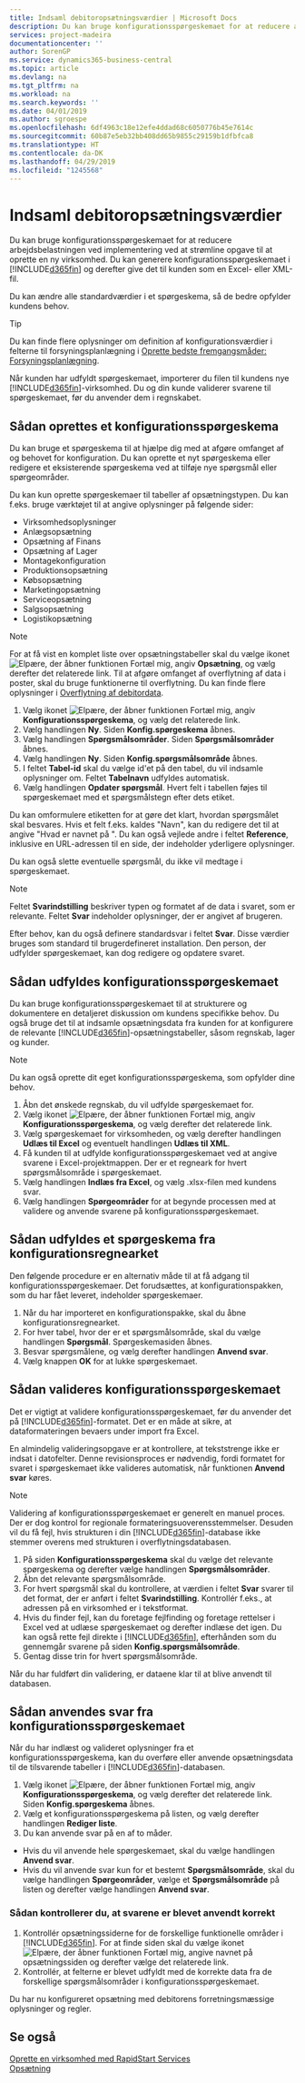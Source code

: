 ```yaml
---
title: Indsaml debitoropsætningsværdier | Microsoft Docs
description: Du kan bruge konfigurationsspørgeskemaet for at reducere arbejdsbelastningen ved implementering ved at strømline opgave til at oprette en ny virksomhed. Du kan generere konfigurationsspørgeskemaet i Business Central og derefter give den til kunden som en Excel- (.xls) eller XML-fil.
services: project-madeira
documentationcenter: ''
author: SorenGP
ms.service: dynamics365-business-central
ms.topic: article
ms.devlang: na
ms.tgt_pltfrm: na
ms.workload: na
ms.search.keywords: ''
ms.date: 04/01/2019
ms.author: sgroespe
ms.openlocfilehash: 6df4963c18e12efe4ddad68c6050776b45e7614c
ms.sourcegitcommit: 60b87e5eb32bb408dd65b9855c29159b1dfbfca8
ms.translationtype: HT
ms.contentlocale: da-DK
ms.lasthandoff: 04/29/2019
ms.locfileid: "1245568"
---
```

# <a name="gather-customer-setup-values"></a>Indsaml debitoropsætningsværdier
Du kan bruge konfigurationsspørgeskemaet for at reducere arbejdsbelastningen ved implementering ved at strømline opgave til at oprette en ny virksomhed. Du kan generere konfigurationsspørgeskemaet i [!INCLUDE[d365fin](includes/d365fin_md.md)] og derefter give det til kunden som en Excel- eller XML-fil.  

Du kan ændre alle standardværdier i et spørgeskema, så de bedre opfylder kundens behov.  

> [!TIP]  
>  Du kan finde flere oplysninger om definition af konfigurationsværdier i felterne til forsyningsplanlægning i [Oprette bedste fremgangsmåder: Forsyningsplanlægning](setup-best-practices-supply-planning.md).  

Når kunden har udfyldt spørgeskemaet, importerer du filen til kundens nye [!INCLUDE[d365fin](includes/d365fin_md.md)]-virksomhed. Du og din kunde validerer svarene til spørgeskemaet, før du anvender dem i regnskabet.

## <a name="to-create-a-configuration-questionnaire"></a>Sådan oprettes et konfigurationsspørgeskema
Du kan bruge et spørgeskema til at hjælpe dig med at afgøre omfanget af og behovet for konfiguration. Du kan oprette et nyt spørgeskema eller redigere et eksisterende spørgeskema ved at tilføje nye spørgsmål eller spørgeområder.  

 Du kan kun oprette spørgeskemaer til tabeller af opsætningstypen. Du kan f.eks. bruge værktøjet til at angive oplysninger på følgende sider:  

-   Virksomhedsoplysninger  
-   Anlægsopsætning  
-   Opsætning af Finans  
-   Opsætning af Lager  
-   Montagekonfiguration
-   Produktionsopsætning  
-   Købsopsætning  
-   Marketingopsætning  
-   Serviceopsætning  
-   Salgsopsætning  
-   Logistikopsætning  

> [!NOTE]  
>  For at få vist en komplet liste over opsætningstabeller skal du vælge ikonet ![Elpære, der åbner funktionen Fortæl mig](media/ui-search/search_small.png "Fortæl mig, hvad du vil foretage dig"), angiv **Opsætning**, og vælg derefter det relaterede link. Til at afgøre omfanget af overflytning af data i poster, skal du bruge funktionerne til overflytning. Du kan finde flere oplysninger i [Overflytning af debitordata](admin-migrate-customer-data.md).  

1. Vælg ikonet ![Elpære, der åbner funktionen Fortæl mig](media/ui-search/search_small.png "Fortæl mig, hvad du vil foretage dig"), angiv **Konfigurationsspørgeskema**, og vælg det relaterede link.  
2. Vælg handlingen **Ny**. Siden **Konfig.spørgeskema** åbnes.  
3. Vælg handlingen **Spørgsmålsområder**. Siden **Spørgsmålsområder** åbnes.  
4. Vælg handlingen **Ny**. Siden **Konfig.spørgsmålsområde** åbnes.  
5. I feltet **Tabel-id** skal du vælge id'et på den tabel, du vil indsamle oplysninger om. Feltet **Tabelnavn** udfyldes automatisk.  
6. Vælg handlingen **Opdater spørgsmål**. Hvert felt i tabellen føjes til spørgeskemaet med et spørgsmålstegn efter dets etiket.

Du kan omformulere etiketten for at gøre det klart, hvordan spørgsmålet skal besvares. Hvis et felt f.eks. kaldes "Navn", kan du redigere det til at angive "Hvad er navnet på <data being collected>". Du kan også vejlede andre i feltet **Reference**, inklusive en URL-adressen til en side, der indeholder yderligere oplysninger.  

Du kan også slette eventuelle spørgsmål, du ikke vil medtage i spørgeskemaet.  

> [!NOTE]  
>  Feltet **Svarindstilling** beskriver typen og formatet af de data i svaret, som er relevante. Feltet **Svar** indeholder oplysninger, der er angivet af brugeren.  
>   
>  Efter behov, kan du også definere standardsvar i feltet **Svar**. Disse værdier bruges som standard til brugerdefineret installation. Den person, der udfylder spørgeskemaet, kan dog redigere og opdatere svaret.  

## <a name="to-complete-the-configuration-questionnaire"></a>Sådan udfyldes konfigurationsspørgeskemaet
Du kan bruge konfigurationsspørgeskemaet til at strukturere og dokumentere en detaljeret diskussion om kundens specifikke behov. Du også bruge det til at indsamle opsætningsdata fra kunden for at konfigurere de relevante [!INCLUDE[d365fin](includes/d365fin_md.md)]-opsætningstabeller, såsom regnskab, lager og kunder.  

> [!NOTE]  
>  Du kan også oprette dit eget konfigurationsspørgeskema, som opfylder dine behov.  

1. Åbn det ønskede regnskab, du vil udfylde spørgeskemaet for.
2. Vælg ikonet ![Elpære, der åbner funktionen Fortæl mig](media/ui-search/search_small.png "Fortæl mig, hvad du vil foretage dig"), angiv **Konfigurationsspørgeskema**, og vælg derefter det relaterede link.  
3. Vælg spørgeskemaet for virksomheden, og vælg derefter handlingen **Udlæs til Excel** og eventuelt handlingen **Udlæs til XML**.
4. Få kunden til at udfylde konfigurationsspørgeskemaet ved at angive svarene i Excel-projektmappen. Der er et regneark for hvert spørgsmålsområde i spørgeskemaet.   
5. Vælg handlingen **Indlæs fra Excel**, og vælg .xlsx-filen med kundens svar.  
6. Vælg handlingen **Spørgeområder** for at begynde processen med at validere og anvende svarene på konfigurationsspørgeskemaet.  

## <a name="to-complete-a-questionnaire-from-the-configuration-worksheet"></a>Sådan udfyldes et spørgeskema fra konfigurationsregnearket  
Den følgende procedure er en alternativ måde til at få adgang til konfigurationsspørgeskemaer. Det forudsættes, at konfigurationspakken, som du har fået leveret, indeholder spørgeskemaer.  

1. Når du har importeret en konfigurationspakke, skal du åbne konfigurationsregnearket.  
2. For hver tabel, hvor der er et spørgsmålsområde, skal du vælge handlingen **Spørgsmål**. Spørgeskemasiden åbnes.  
3. Besvar spørgsmålene, og vælg derefter handlingen **Anvend svar**.  
4. Vælg knappen **OK** for at lukke spørgeskemaet.

## <a name="to-validate-the-configuration-questionnaire"></a>Sådan valideres konfigurationsspørgeskemaet
Det er vigtigt at validere konfigurationsspørgeskemaet, før du anvender det på [!INCLUDE[d365fin](includes/d365fin_md.md)]-formatet. Det er en måde at sikre, at dataformateringen bevaers under import fra Excel.  

En almindelig valideringsopgave er at kontrollere, at tekststrenge ikke er indsat i datofelter. Denne revisionsproces er nødvendig, fordi formatet for svaret i spørgeskemaet ikke valideres automatisk, når funktionen **Anvend svar** køres.  

> [!NOTE]  
>  Validering af konfigurationsspørgeskemaet er generelt en manuel proces. Der er dog kontrol for regionale formateringsuoverensstemmelser. Desuden vil du få fejl, hvis strukturen i din [!INCLUDE[d365fin](includes/d365fin_md.md)]-database ikke stemmer overens med strukturen i overflytningsdatabasen.  

1. På siden **Konfigurationsspørgeskema** skal du vælge det relevante spørgeskema og derefter vælge handlingen **Spørgsmålsområder**.  
2. Åbn det relevante spørgsmålsområde.  
3. For hvert spørgsmål skal du kontrollere, at værdien i feltet **Svar** svarer til det format, der er anført i feltet **Svarindstilling**. Kontrollér f.eks., at adressen på en virksomhed er i tekstformat.  
4. Hvis du finder fejl, kan du foretage fejlfinding og foretage rettelser i Excel ved at udlæse spørgeskemaet og derefter indlæse det igen. Du kan også rette fejl direkte i [!INCLUDE[d365fin](includes/d365fin_md.md)], efterhånden som du gennemgår svarene på siden **Konfig.spørgsmålsområde**.  
5. Gentag disse trin for hvert spørgsmålsområde.  

Når du har fuldført din validering, er dataene klar til at blive anvendt til databasen.  

## <a name="to-apply-answers-from-the-configuration-questionnaire"></a>Sådan anvendes svar fra konfigurationsspørgeskemaet
Når du har indlæst og valideret oplysninger fra et konfigurationsspørgeskema, kan du overføre eller anvende opsætningsdata til de tilsvarende tabeller i [!INCLUDE[d365fin](includes/d365fin_md.md)]-databasen.  

1. Vælg ikonet ![Elpære, der åbner funktionen Fortæl mig](media/ui-search/search_small.png "Fortæl mig, hvad du vil foretage dig"), angiv **Konfigurationsspørgeskema**, og vælg derefter det relaterede link. Siden **Konfig.spørgeskema** åbnes.  
2. Vælg et konfigurationsspørgeskema på listen, og vælg derefter handlingen **Rediger liste**.  
3. Du kan anvende svar på en af to måder.  

- Hvis du vil anvende hele spørgeskemaet, skal du vælge handlingen **Anvend svar**.  
- Hvis du vil anvende svar kun for et bestemt **Spørgsmålsområde**, skal du vælge handlingen **Spørgeområder**, vælge et **Spørgsmålsområde** på listen og derefter vælge handlingen **Anvend svar**.  

### <a name="to-verify-that-answers-have-been-applied-successfully"></a>Sådan kontrollerer du, at svarene er blevet anvendt korrekt  
1. Kontrollér opsætningssiderne for de forskellige funktionelle områder i [!INCLUDE[d365fin](includes/d365fin_md.md)]. For at finde siden skal du vælge ikonet ![Elpære, der åbner funktionen Fortæl mig](media/ui-search/search_small.png "Fortæl mig, hvad du vil foretage dig"), angive navnet på opsætningssiden og derefter vælge det relaterede link.  
2. Kontrollér, at felterne er blevet udfyldt med de korrekte data fra de forskellige spørgsmålsområder i konfigurationsspørgeskemaet.  

Du har nu konfigureret opsætning med debitorens forretningsmæssige oplysninger og regler.

## <a name="see-also"></a>Se også  
[Oprette en virksomhed med RapidStart Services](admin-set-up-a-company-with-rapidstart.md)  
[Opsætning](admin-setup-and-administration.md)
